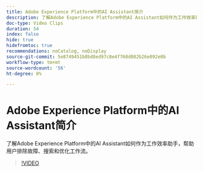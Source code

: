 ```yaml
---
title: Adobe Experience Platform中的AI Assistant简介
description: 了解Adobe Experience Platform中的AI Assistant如何作为工作效率助手，帮助用户排除故障、搜索和优化工作流。
doc-type: Video Clips
duration: 54
index: false
hide: true
hidefromtoc: true
recommendations: noCatalog, noDisplay
source-git-commit: 5e8749451b8bd8ed97c8e4f768d082b26e092e0b
workflow-type: tm+mt
source-wordcount: '56'
ht-degree: 0%

---
```


# Adobe Experience Platform中的AI Assistant简介

了解Adobe Experience Platform中的AI Assistant如何作为工作效率助手，帮助用户排除故障、搜索和优化工作流。

<!--  -->
>[!VIDEO](https://video.tv.adobe.com/v/3459306?learn=on&enablevpops=true)

